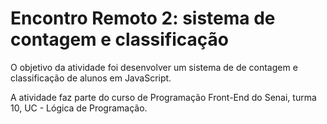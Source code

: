 # Encontro Remoto 2: sistema de contagem e classificação

O objetivo da atividade foi desenvolver um sistema de de contagem e classificação de alunos em JavaScript.

A atividade faz parte do curso de Programação Front-End do Senai, turma 10, UC - Lógica de Programação.
